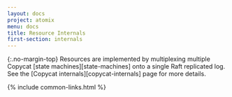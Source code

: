 ```yaml
---
layout: docs
project: atomix
menu: docs
title: Resource Internals
first-section: internals
---
```


{:.no-margin-top}
Resources are implemented by multiplexing multiple Copycat [state machines][state-machines] onto a single Raft replicated log. See the [Copycat internals][copycat-internals] page for more details.

{% include common-links.html %}